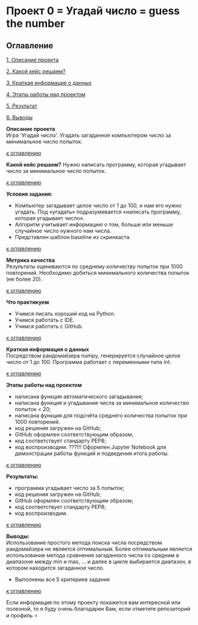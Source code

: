 # Проект 0 = Угадай число = guess the number

## Оглавление  

[1. Описание проекта](README.md#Описание-проекта)

[2. Какой кейс решаем?](README.md#Какой-кейс-решаем)  

[3. Краткая информация о данных](README.md#Краткая-информация-о-данных)  

[4. Этапы работы над проектом](README.md#Этапы-работы-над-проектом)  

[5. Результат](README.md#Результат)    

[6. Выводы](README.md#Выводы)

**Описание проекта**    
Игра 'Угадай число'.
Угадать загаданное компьютером число за минимальное число попыток.

 [к оглавлению](README.md#Оглавление)


**Какой кейс решаем?**
Нужно написать программу, которая угадывает число за минимальное число попыток.

[к оглавлению](README.md#Оглавление)

**Условия задания:**  
- Компьютер загадывает целое число от 1 до 100, и нам его нужно угадать. Под «угадать» подразумевается «написать программу, которая угадывает число».
- Алгоритм учитывает информацию о том, больше или меньше случайное число нужного нам числа.
- Представлен шаблон baseline из скринкаста.

[к оглавлению](README.md#Оглавление)

**Метрика качества**     
Результаты оцениваются по среднему количеству попыток при 1000 повторений. Необходимо добиться минимального количества попыток (не более 20).

[к оглавлению](README.md#Оглавление)

**Что практикуем**     
- Учимся писать хороший код на Python.
- Учимся работать с IDE.
- Учимся работать с GitHub.

[к оглавлению](README.md#Оглавление)

**Краткая информация о данных**   
Посредством рандомайзера numpy, генерируется случайное целое число от 1 до 100.
Программа работает с переменными типа int.

  
[к оглавлению](README.md#Оглавление)


**Этапы работы над проектом**
- написана функция автоматического загадывания;
- написана функция и угадывания числа за минимальное количество попыток < 20;
- написана функция для подсчёта среднего количества попыток при 1000 повторений.
- код решения загружен на GitHub;
- GitHub оформлен соответствующим образом;
- код соответствует стандарту PEP8;
- код воспроизводим.
???!!! Оформлен Jupyter Notebook для демонстрации работы функций и подведения итога работы.

[к оглавлению](README.md#Оглавление)


**Результаты:**
- программа угадывает число за 5 попыток;
- код решения загружен на GitHub;
- GitHub оформлен соответствующим образом;
- код соответствует стандарту PEP8;
- код воспроизводим.

[к оглавлению](README.md#Оглавление)


**Выводы:**    
Использование простого метода поиска числа посредством рандомайзера не является оптимальным.
Более оптимальным является использование метода сравнения загаданного числа со средним в диапазоне между min и max, ... и далее в цикле выбирается диапазон, в котором находится загаданное число.
- Выполнены все 5 критериев задания

[к оглавлению](README.md#Оглавление)


Если информация по этому проекту покажется вам интересной или полезной, то я буду очень благодарен Вам, если отметите репозиторий и профиль ⭐️